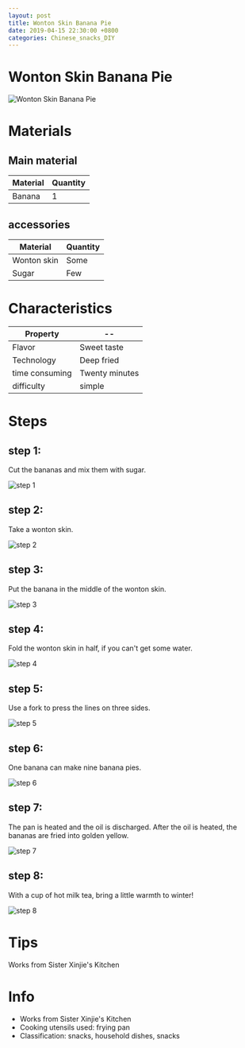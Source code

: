 ```yaml
---
layout: post
title: Wonton Skin Banana Pie
date: 2019-04-15 22:30:00 +0800
categories: Chinese_snacks_DIY
---
```


# Wonton Skin Banana Pie

![Wonton Skin Banana Pie]({{site.baseurl}}/img/429204/429204.jpg)

# Materials


## Main material

Material|Quantity
--|--
Banana|1

## accessories

Material|Quantity
--|--
Wonton skin|Some
Sugar|Few

# Characteristics

Property|--
--|--
Flavor|Sweet taste
Technology|Deep fried
time consuming|Twenty minutes
difficulty|simple

# Steps

## step 1:

Cut the bananas and mix them with sugar.

![step 1]({{site.baseurl}}/img/429204/1.jpg)

## step 2:

Take a wonton skin.

![step 2]({{site.baseurl}}/img/429204/2.jpg)

## step 3:

Put the banana in the middle of the wonton skin.

![step 3]({{site.baseurl}}/img/429204/3.jpg)

## step 4:

Fold the wonton skin in half, if you can't get some water.

![step 4]({{site.baseurl}}/img/429204/4.jpg)

## step 5:

Use a fork to press the lines on three sides.

![step 5]({{site.baseurl}}/img/429204/5.jpg)

## step 6:

One banana can make nine banana pies.

![step 6]({{site.baseurl}}/img/429204/6.jpg)

## step 7:

The pan is heated and the oil is discharged. After the oil is heated, the bananas are fried into golden yellow.

![step 7]({{site.baseurl}}/img/429204/7.jpg)

## step 8:

With a cup of hot milk tea, bring a little warmth to winter!

![step 8]({{site.baseurl}}/img/429204/8.jpg)

# Tips

Works from Sister Xinjie's Kitchen

# Info

- Works from Sister Xinjie's Kitchen
- Cooking utensils used: frying pan
- Classification: snacks, household dishes, snacks